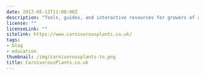 ```yaml
---
date: 2017-05-13T11:00:00Z
description: "Tools, guides, and interactive resources for growers of all carnivorous plant species."
license: ""
licenseLink: ""
sitelink: https://www.carnivorousplants.co.uk/
tags:
- blog
- education
thumbnail: /img/carnivorousplants-tn.png
title: CarnivorousPlants.co.uk
---
```


